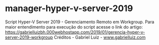 # manager-hyper-v-server-2019
Script Hyper-V Server 2019 -  Gerenciamento Remoto em Workgroup.
Para maior entendimento para execução do script acesse o link do artigo: https://gabrielluizbh.000webhostapp.com/2019/01/gerencia-hyper-v-server-2019-workgroup
Créditos - Gabriel Luiz - www.gabrielluiz.com
